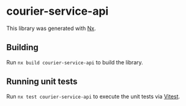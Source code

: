 # courier-service-api

This library was generated with [Nx](https://nx.dev).

## Building

Run `nx build courier-service-api` to build the library.

## Running unit tests

Run `nx test courier-service-api` to execute the unit tests via [Vitest](https://vitest.dev/).

